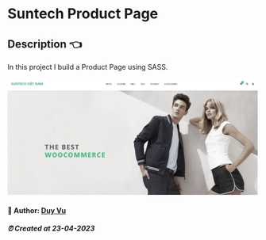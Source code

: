 # Suntech Product Page

##  Description 👈

In this project I build a Product Page using SASS.

<img src="./assets/imgs/main/screenshot.PNG" alt="screenshot" />


#### 🐳 Author: [Duy Vu](https://github.com/duyvuxx)

##### ⏰ Created at 23-04-2023
